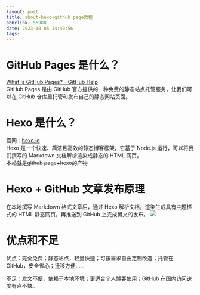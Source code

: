 ```yaml
---
layout: post
title: about-hexo+github page教程
abbrlink: 55988
date: 2023-10-06 14:40:56
tags:
---
```

# GitHub Pages 是什么？
[What is GitHub Pages? - GitHub Help](https://docs.github.com/zh/pages)<br>
GitHub Pages 是由 GitHub 官方提供的一种免费的静态站点托管服务，让我们可以在 GitHub 仓库里托管和发布自己的静态网站页面。

# Hexo 是什么？
官网：[hexo.io](hexo.io)<br>
Hexo 是一个快速、简洁且高效的静态博客框架，它基于 Node.js 运行，可以将我们撰写的 Markdown 文档解析渲染成静态的 HTML 网页。<br>
~~本站就是github page+hexo的产物~~

# Hexo + GitHub 文章发布原理
在本地撰写 Markdown 格式文章后，通过 Hexo 解析文档，渲染生成具有主题样式的 HTML 静态网页，再推送到 GitHub 上完成博文的发布。
![](https://tuchuang-awaae001.oss-cn-hongkong.aliyuncs.com/hexo/jpg%20github%20page.jpg)

# 优点和不足
优点：完全免费；静态站点，轻量快速；可按需求自由定制改造；托管在 GitHub，安全省心；迁移方便……

不足：发文不便，依赖于本地环境；更适合个人博客使用；GitHub 在国内访问速度有点不快。